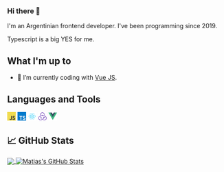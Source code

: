 ### Hi there 👋

I'm an Argentinian frontend developer. I've been programming since 2019.

Typescript is a big YES for me.


## What I'm up to

- 🌱 I’m currently coding with [Vue JS](https://vuejs.org).

## Languages and Tools
<code><img height="20" src="https://raw.githubusercontent.com/github/explore/80688e429a7d4ef2fca1e82350fe8e3517d3494d/topics/javascript/javascript.png"></code>
<code><img height="20" src="https://raw.githubusercontent.com/github/explore/80688e429a7d4ef2fca1e82350fe8e3517d3494d/topics/typescript/typescript.png"></code>
<code><img height="20" src="https://raw.githubusercontent.com/github/explore/80688e429a7d4ef2fca1e82350fe8e3517d3494d/topics/react/react.png"></code>
<code><img height="20" src="https://raw.githubusercontent.com/github/explore/80688e429a7d4ef2fca1e82350fe8e3517d3494d/topics/redux/redux.png"></code>
<code><img height="20" src="https://raw.githubusercontent.com/github/explore/80688e429a7d4ef2fca1e82350fe8e3517d3494d/topics/vue/vue.png"></code>

## &#x1f4c8; GitHub Stats

<a href="https://github.com/matiashamie/matiashamie">
  <img align="center" src="https://github-readme-stats.vercel.app/api/top-langs/?username=matiashamie&hide=java,html,tex&title_color=70a5fd&text_color=fff&icon_color=bf91f3&bg_color=1a1b27&langs_count=5" />
</a>
<a href="https://github.com/matiashamie/matiashamie">
  <img align="center" src="https://github-readme-stats.vercel.app/api?username=matiashamie&show_icons=true&line_height=33&count_private=true&title_color=70a5fd&text_color=fff&icon_color=bf91f3&bg_color=1a1b27&theme=tokyonight" alt="Matias's GitHub Stats" />
</a>


[1.1]: http://i.imgur.com/0o48UoR.png (github icon with padding)

<!-- icons without padding -->

[1.2]: http://i.imgur.com/9I6NRUm.png (github icon without padding)
[2.2]: https://raw.githubusercontent.com/matiashamie/matiashamie/master/linkedin-3-16.png (LinkedIn icon without padding)


<!-- links to your social media accounts -->

[1]: https://github.com/matiashamie
[2]: https://www.linkedin.com/in/mhamie



<!-- Resources -->
<!-- Icons: https://simpleicons.org/ -->
<!-- GitHub Stats: https://github.com/anuraghazra/github-readme-stats -->
<!-- Emojis: https://emojipedia.org/emoji/ -->
<!-- HTML Emojis: https://www.fileformat.info/index.htm -->
<!-- Shields: https://shields.io/ -->
<!-- Awesome GitHub Profile README: https://github.com/abhisheknaiidu/awesome-github-profile-readme -->
